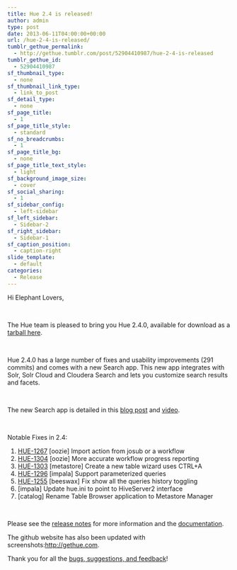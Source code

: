 ```yaml
---
title: Hue 2.4 is released!
author: admin
type: post
date: 2013-06-11T04:00:00+00:00
url: /hue-2-4-is-released/
tumblr_gethue_permalink:
  - http://gethue.tumblr.com/post/52904410987/hue-2-4-is-released
tumblr_gethue_id:
  - 52904410987
sf_thumbnail_type:
  - none
sf_thumbnail_link_type:
  - link_to_post
sf_detail_type:
  - none
sf_page_title:
  - 1
sf_page_title_style:
  - standard
sf_no_breadcrumbs:
  - 1
sf_page_title_bg:
  - none
sf_page_title_text_style:
  - light
sf_background_image_size:
  - cover
sf_social_sharing:
  - 1
sf_sidebar_config:
  - left-sidebar
sf_left_sidebar:
  - Sidebar-2
sf_right_sidebar:
  - Sidebar-1
sf_caption_position:
  - caption-right
slide_template:
  - default
categories:
  - Release
---
```


<span>Hi Elephant Lovers,</span>

<span> </span>

<span>The Hue team is pleased to bring you Hue 2.4.0, available for download as a </span> <a class="trackLink" href="https://cdn.gethue.com/downloads/releases/2.4.0/hue-2.4.0.tgz" target="_blank" rel="noopener noreferrer">tarball here</a><span>.</span>

<span> </span>

<span>Hue 2.4.0 has a large number of fixes and usability improvements (291 commits) and comes with a new Search app. This new app integrates with Solr, Solr Cloud and Cloudera Search and lets you customize search results and facets.</span>

<span> </span>

<span>The new Search app is detailed in this </span><a href="http://gethue.tumblr.com/post/52804483421/demo-search-in-hue-2-4" target="_blank" rel="noopener noreferrer">blog post</a> <span>and </span><a href="https://youtube.com/watch?v=IgOSkGNmEyI" target="_blank" rel="noopener noreferrer">video</a><span>.</span>

<span> </span>

<span>Notable Fixes in 2.4:</span>

1. <a href="https://issues.cloudera.org/browse/HUE-1267" target="_blank" rel="noopener noreferrer"><span>HUE-1267</span></a> <span>[oozie] Import action from josub or a workflow</span>
2. <a href="https://issues.cloudera.org/browse/HUE-1304" target="_blank" rel="noopener noreferrer"><span>HUE-1304</span></a> <span>[oozie] More accurate workflow progress reporting</span>
3. <a href="https://issues.cloudera.org/browse/HUE-1303" target="_blank" rel="noopener noreferrer"><span>HUE-1303</span></a> <span>[metastore] Create a new table wizard uses CTRL+A</span>
4. <a href="https://issues.cloudera.org/browse/HUE-1296" target="_blank" rel="noopener noreferrer"><span>HUE-1296</span></a> <span>[impala] Support parameterized queries</span>
5. <a href="https://issues.cloudera.org/browse/HUE-1255" target="_blank" rel="noopener noreferrer"><span>HUE-1255</span></a> <span>[beeswax] Fix show all the queries history toggling</span>
6. <span>[impala] Update hue.ini to point to HiveServer2 interface</span>
7. <span>[catalog] Rename Table Browser application to Metastore Manager</span>

<span> </span>

Please see the <a href="http://cloudera.github.com/hue/docs-2.4.0/release-notes/release-notes-2.4.0.html" target="_blank" rel="noopener noreferrer">release notes</a> for more information and the <a href="http://cloudera.github.io/hue/docs-2.4.0/" target="_blank" rel="noopener noreferrer">documentation</a>.

<span>The github website has also been updated with screenshots:</span><http://gethue.com><span>.</span>

<span>Thank you for all the </span><a href="http://groups.google.com/a/cloudera.org/group/hue-user" target="_blank" rel="noopener noreferrer"><span>bugs, suggestions, and feedback</span></a><span>!</span>
